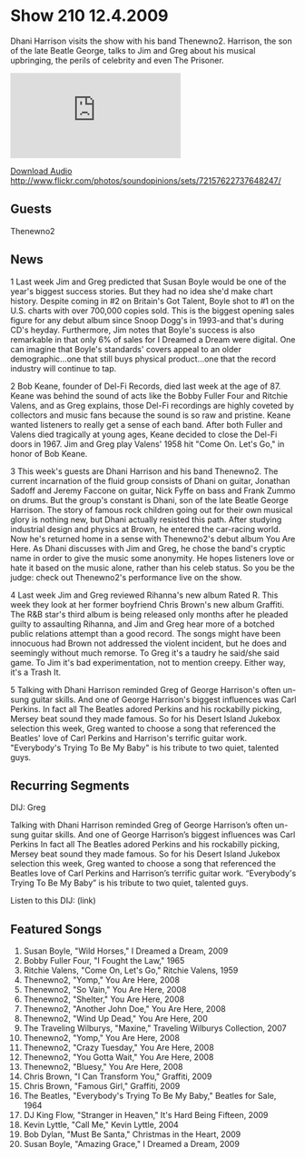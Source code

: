 # Show 210 12.4.2009
Dhani Harrison visits the show with his band Thenewno2. Harrison, the son of the late Beatle George, talks to Jim and Greg about his musical upbringing, the perils of celebrity and even The Prisoner.

![main image](http://www.soundopinions.org/images/2009/newno2/x.php)

[Download Audio](http://audio.soundopinions.org/streams/2009/12/so_20091204.m3u)
http://www.flickr.com/photos/soundopinions/sets/72157622737648247/

## Guests
Thenewno2

## News
1 Last week Jim and Greg predicted that Susan Boyle would be one of the year's biggest success stories. But they had no idea she'd make chart history. Despite coming in #2 on Britain's Got Talent, Boyle shot to #1 on the U.S. charts with over 700,000 copies sold. This is the biggest opening sales figure for any debut album since Snoop Dogg's in 1993-and that's during CD's heyday. Furthermore, Jim notes that Boyle's success is also remarkable in that only 6% of sales for I Dreamed a Dream were digital. One can imagine that Boyle's standards' covers appeal to an older demographic...one that still buys physical product...one that the record industry will continue to tap.

2 Bob Keane, founder of Del-Fi Records, died last week at the age of 87. Keane was behind the sound of acts like the Bobby Fuller Four and Ritchie Valens, and as Greg explains, those Del-Fi recordings are highly coveted by collectors and music fans because the sound is so raw and pristine. Keane wanted listeners to really get a sense of each band. After both Fuller and Valens died tragically at young ages, Keane decided to close the Del-Fi doors in 1967. Jim and Greg play Valens' 1958 hit "Come On. Let's Go," in honor of Bob Keane.

3 This week's guests are Dhani Harrison and his band Thenewno2. The current incarnation of the fluid group consists of Dhani on guitar, Jonathan Sadoff and Jeremy Faccone on guitar, Nick Fyffe on bass and Frank Zummo on drums. But the group's constant is Dhani, son of the late Beatle George Harrison. The story of famous rock children going out for their own musical glory is nothing new, but Dhani actually resisted this path. After studying industrial design and physics at Brown, he entered the car-racing world. Now he's returned home in a sense with Thenewno2's debut album You Are Here. As Dhani discusses with Jim and Greg, he chose the band's cryptic name in order to give the music some anonymity. He hopes listeners love or hate it based on the music alone, rather than his celeb status. So you be the judge: check out Thenewno2's performance live on the show.

4 Last week Jim and Greg reviewed Rihanna's new album Rated R. This week they look at her former boyfriend Chris Brown's new album Graffiti. The R&B star's third album is being released only months after he pleaded guilty to assaulting Rihanna, and Jim and Greg hear more of a botched public relations attempt than a good record. The songs might have been innocuous had Brown not addressed the violent incident, but he does and seemingly without much remorse. To Greg it's a taudry he said/she said game. To Jim it's bad experimentation, not to mention creepy. Either way, it's a Trash It.

5 Talking with Dhani Harrison reminded Greg of George Harrison's often un-sung guitar skills. And one of George Harrison's biggest influences was Carl Perkins. In fact all The Beatles adored Perkins and his rockabilly picking, Mersey beat sound they made famous. So for his Desert Island Jukebox selection this week, Greg wanted to choose a song that referenced the Beatles' love of Carl Perkins and Harrison's terrific guitar work. "Everybody's Trying To Be My Baby" is his tribute to two quiet, talented guys.

## Recurring Segments
DIJ: Greg

Talking with Dhani Harrison reminded Greg of George Harrison’s often un-sung guitar skills. And one of George Harrison’s biggest influences was Carl Perkins In fact all The Beatles adored Perkins and his rockabilly picking, Mersey beat sound they made famous. So for his Desert Island Jukebox selection this week, Greg wanted to choose a song that referenced the Beatles love of Carl Perkins and Harrison’s terrific guitar work. “Everybody's Trying To Be My Baby” is his tribute to two quiet, talented guys. 

Listen to this DIJ: (link)

## Featured Songs
1. Susan Boyle, "Wild Horses," I Dreamed a Dream, 2009
2. Bobby Fuller Four, "I Fought the Law," 1965
3. Ritchie Valens, "Come On, Let's Go," Ritchie Valens, 1959
4. Thenewno2, "Yomp," You Are Here, 2008
5. Thenewno2, "So Vain," You Are Here, 2008
6. Thenewno2, "Shelter," You Are Here, 2008
7. Thenewno2, "Another John Doe," You Are Here, 2008
8. Thenewno2, "Wind Up Dead," You Are Here, 200
9. The Traveling Wilburys, "Maxine," Traveling Wilburys Collection, 2007
10. Thenewno2, "Yomp," You Are Here, 2008
11. Thenewno2, "Crazy Tuesday," You Are Here, 2008
12. Thenewno2, "You Gotta Wait," You Are Here, 2008
13. Thenewno2, "Bluesy," You Are Here, 2008
14. Chris Brown, "I Can Transform You," Graffiti, 2009
15. Chris Brown, "Famous Girl," Graffiti, 2009
16. The Beatles, "Everybody's Trying To Be My Baby," Beatles for Sale, 1964
17. DJ King Flow, "Stranger in Heaven," It's Hard Being Fifteen, 2009
18. Kevin Lyttle, "Call Me," Kevin Lyttle, 2004
19. Bob Dylan, "Must Be Santa," Christmas in the Heart, 2009
20. Susan Boyle, "Amazing Grace," I Dreamed a Dream, 2009
